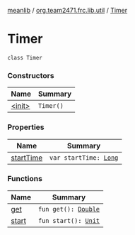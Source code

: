 [meanlib](../../index.md) / [org.team2471.frc.lib.util](../index.md) / [Timer](./index.md)

# Timer

`class Timer`

### Constructors

| Name | Summary |
|---|---|
| [&lt;init&gt;](-init-.md) | `Timer()` |

### Properties

| Name | Summary |
|---|---|
| [startTime](start-time.md) | `var startTime: `[`Long`](https://kotlinlang.org/api/latest/jvm/stdlib/kotlin/-long/index.html) |

### Functions

| Name | Summary |
|---|---|
| [get](get.md) | `fun get(): `[`Double`](https://kotlinlang.org/api/latest/jvm/stdlib/kotlin/-double/index.html) |
| [start](start.md) | `fun start(): `[`Unit`](https://kotlinlang.org/api/latest/jvm/stdlib/kotlin/-unit/index.html) |
